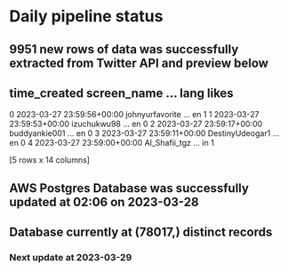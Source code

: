 # Daily pipeline status
## 9951 new rows of data was successfully extracted from Twitter API and preview below
##                time_created      screen_name  ... lang likes
0 2023-03-27 23:59:56+00:00  johnyurfavorite  ...   en     1
1 2023-03-27 23:59:53+00:00      izuchukwu98  ...   en     0
2 2023-03-27 23:59:17+00:00    buddyankie001  ...   en     0
3 2023-03-27 23:59:11+00:00  DestinyUdeogar1  ...   en     0
4 2023-03-27 23:59:00+00:00    Al_Shafii_tgz  ...   in     1

[5 rows x 14 columns]
## AWS Postgres Database was successfully updated at  02:06 on 2023-03-28
## Database currently at (78017,) distinct records
### Next update at 2023-03-29
